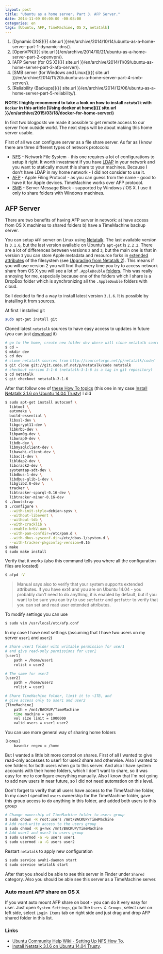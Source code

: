 ```yaml
---
layout: post
title: "Ubuntu as a home server. Part 3. AFP Server."
date: 2014-11-09 00:00:00 -00:08:00
categories: en
tags: [Ubuntu, AFP, TimeMachine, OS X, netatalk]
---
```


1. [Dynamic DNS]({{ site.url }}/en/archive/2014/10/14/ubuntu-as-a-home-server-part-1-dynamic-dns/).
1. [OpenVPN]({{ site.url }}/en/archive/2014/10/21/ubuntu-as-a-home-server-part-2-openvpn/).
1. [AFP Server (for OS X)]({{ site.url }}/en/archive/2014/11/09/ubuntu-as-home-server-part-3-afp-server/).
1. [SMB server (for Windows and Linux)]({{ site.url }}/en/archive/2014/11/20/ubuntu-as-a-home-server-part-4-smb-server/).
1. [Reliability (Backups)]({{ site.url }}/en/archive/2014/12/06/ubuntu-as-a-home-server-part-5-reliability/).

**NOTE: I highly recommend to take a look on how to install `netatalk` with `Docker` in this article [Using docker at home]({{ site.url }}/en/archive/2015/03/18/docker-for-home-server/)**

In first two blogposts we made it possible to get remote access to our server from outside world. The next steps will be about making this home server usable. 

First of all we can configure server as a file share server. As far as I know there are three different types of network protocols:

* [NFS](http://en.wikipedia.org/wiki/Network_File_System) - Network File System - this one requires a lot of configurations to setup it right. It worth investment if you have [LDAP](http://en.wikipedia.org/wiki/Lightweight_Directory_Access_Protocol) in your network and you want to statically mount this share to your machines. Because I don't have LDAP in my home network - I did not consider to use it. 
* [AFP](http://en.wikipedia.org/wiki/Apple_Filing_Protocol) - Apple Filing Protocol - as you can guess from the name - good to have it for Apple devices. TimeMachine works over AFP protocol. 
* [SMB](http://en.wikipedia.org/wiki/Server_Message_Block) - Server Message Block - supported by Windows / OS X. I use it only to share folders with Windows machines.

## AFP Server

There are two benefits of having AFP server in network: a) have access from OS X machines to shared folders b) have a TimeMachine backup server.

You can setup `AFP` server on Linux using [Netatalk](http://netatalk.sourceforge.net). The last available version is `3.1.6`, but the last version available on Ubuntu's `apt-get` is `2.2.2`. There are a lot of differences between versions `2` and `3`, but the main one is that in version `3` you can store Apple metadata and resource forks in [extended attributes](http://en.wikipedia.org/wiki/Extended_file_attributes) of the filesystem (see [Upgrading from Netatalk 2](http://netatalk.sourceforge.net/3.0/htmldocs/upgrade.html)). This means if you will use version 2 you will find that every time you try to access network share from OS X you will see a lot of `.AppleDouble` [folders](http://en.wikipedia.org/wiki/AppleSingle_and_AppleDouble_formats). This was really annoying for me, especially because one of the folders which I share is a DropBox folder which is synchronizing all the `.AppleDouble` folders with cloud.

So I decided to find a way to install latest version `3.1.6`. It is possible by installing it from sources. 

At first I installed git

```bash
sudo apt-get install git 
```

Cloned latest `netatalk` sources to have easy access to updates in future (you can just [download](http://sourceforge.net/projects/netatalk/files/) it)

```bash
# go to the home, create new folder dev where will clone netatalk sources
$ cd ~
$ mkdir dev
$ cd dev
# clone netatalk sources from http://sourceforge.net/p/netatalk/code/
$ git clone git://git.code.sf.net/p/netatalk/code netatalk
# checkout version 3-1-6 (netatalk-3-1-6 is a tag in git repository)
$ cd netatalk
$ git checkout netatalk-3-1-6
```

After that follow one of [these How To topics](http://netatalk.sourceforge.net/wiki/index.php/Category:Howtos) (this one in my case [Install Netatalk 3.1.6 on Ubuntu 14.04 Trusty](http://netatalk.sourceforge.net/wiki/index.php/Install_Netatalk_3.1.6_on_Ubuntu_14.04_Trusty)) I did

```bash
$ sudo apt-get install autoconf \
  libtool \
  automake \
  build-essential \
  libssl-dev \
  libgcrypt11-dev \
  libkrb5-dev \
  libpam0g-dev \
  libwrap0-dev \
  libdb-dev \
  libmysqlclient-dev \
  libavahi-client-dev \
  libacl1-dev \
  libldap2-dev \
  libcrack2-dev \
  systemtap-sdt-dev \
  libdbus-1-dev \
  libdbus-glib-1-dev \
  libglib2.0-dev \
  tracker \
  libtracker-sparql-0.16-dev \
  libtracker-miner-0.16-dev
$ ./bootstrap
$ ./configure \
  --with-init-style=debian-sysv \
  --without-libevent \
  --without-tdb \
  --with-cracklib \
  --enable-krbV-uam \
  --with-pam-confdir=/etc/pam.d \
  --with-dbus-sysconf-dir=/etc/dbus-1/system.d \
  --with-tracker-pkgconfig-version=0.16
$ make
$ sudo make install
```

Verify that it works (also this command tells you where all the configuration files are located)

```bash
$ afpd -V
```

> Manual says also to verify that your system supports extended attributes. If you have ext4 and you are on Ubuntu 14.04 - you probably don't need to do anything, it is enabled by default, but if you want to be sure you can try to use `setfattr` and `getfattr` to verify that you can set and read user extended attributes.

To modify settings you can use 

```bash
$ sudo vim /usr/local/etc/afp.conf
```

In my case I have next settings (assuming that I have two users on my server `user1` and `user2`)

```bash
# Share user1 folder with writable permission for user1
# and give read-only permissions for user2
[user1]
    path = /home/user1
    rolist = user2

# The same for user2
[user2]
    path = /home/user2
    rolist = user1

# Share TimeMachine folder, limit it to ~1TB, and 
# give access only to user1 and user2
[TimeMachine]
    path = /mnt/BACKUP/TimeMachine
    time machine = yes
    vol size limit = 1000000
    valid users = user1 user2
```

You can use more general way of sharing home folders 

```bash
[Homes]
    basedir regex = /home
```

But I wanted a little bit more control on shares. First of all I wanted to give read-only accesses to user1 for user2 share and otherwise. Also I wanted to see folders for both users when go to this server. And also I have system accounts with their home folders, which I don't want to share, so it was easy for me to configure everything manually. Also I know that I'm not going to add new users in near future, so I did not need automation on this level.

Don't forget to verify that all users have access to the TimeMachine folder, In my case I specified `users` ownership for the TimeMachine folder, gave this group access to do anything in this folder, and added both users to this group

```bash
# Change ownership of TimeMachine folder to users group
$ sudo chown -R root:users /mnt/BACKUP/TimeMachine
# Add read-write access to the users group
$ sudo chmod -R g+rwx /mnt/BACKUP/TimeMachine
# Add user1 and user2 to users group
$ sudo usermod -a -G users user1
$ sudo usermod -a -G users user2
```

Restart `netatalk` to apply new configuration

```bash
$ sudo service avahi-daemon start
$ sudo service netatalk start
```

After that you should be able to see this server in Finder under `Shared` category. Also you should be able see this server as a TimeMachine server.

### Auto mount AFP share on OS X

If you want auto mount AFP share on boot - you can do it very easy for user. Just open `System Settings`, go to the `Users & Groups`, select user on left side, select `Login Items` tab on right side and just drag and drop AFP shared folder in this list.

### Links

* [Ubuntu Community Help Wiki - Setting Up NFS How To](https://help.ubuntu.com/community/SettingUpNFSHowTo).
* [Install Netatalk 3.1.6 on Ubuntu 14.04 Trusty](http://netatalk.sourceforge.net/wiki/index.php/Install_Netatalk_3.1.6_on_Ubuntu_14.04_Trusty).
